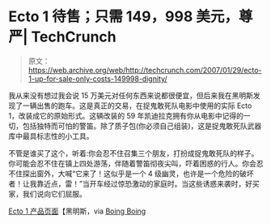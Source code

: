 # Ecto 1 待售；只需 149，998 美元，尊严| TechCrunch

> 原文：<https://web.archive.org/web/http://techcrunch.com/2007/01/29/ecto-1-up-for-sale-only-costs-149998-dignity/>

我从来没有想过我会说 15 万美元对任何东西来说都很便宜，但后来我在黑明斯发现了一辆出售的跑车。这是真正的交易，在捉鬼敢死队电影中使用的实际 Ecto 1，改装成它的原始形式。这辆改装的 59 年凯迪拉克拥有你从电影中记得的一切，包括独特而可怕的警笛。除了质子包(你必须自己组装)，这是捉鬼敢死队武器库中最具标志性的小工具。

不管是谁买了这个，听着:你会忍不住召集三个朋友，打扮成捉鬼敢死队的样子。你可能会忍不住在镇上四处游荡，伴随着警笛彻夜尖叫，吓着困惑的行人。你会忍不住探出窗外，大喊“它来了！这似乎是一个 4 级幽灵，也许是一个危险的破坏者！让我靠近点，雷！”当开车经过惊恐激动的家庭时。当这些诱惑来袭时，好买家，我们说向它们屈服。

[Ecto 1 产品页面](https://web.archive.org/web/20150626092415/http://www.hemmings.com/classifieds/carsforsale/cadillac/unspecified/177295.html)【黑明斯，via [Boing Boing](https://web.archive.org/web/20150626092415/http://www.boingboing.net/)